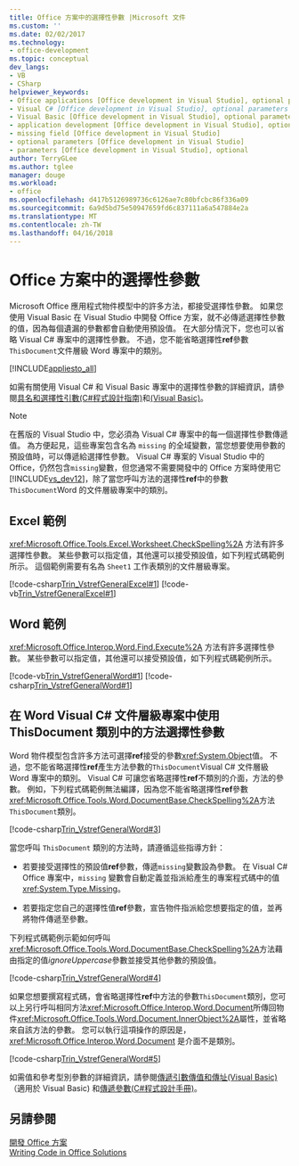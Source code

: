 ```yaml
---
title: Office 方案中的選擇性參數 |Microsoft 文件
ms.custom: ''
ms.date: 02/02/2017
ms.technology:
- office-development
ms.topic: conceptual
dev_langs:
- VB
- CSharp
helpviewer_keywords:
- Office applications [Office development in Visual Studio], optional parameters
- Visual C# [Office development in Visual Studio], optional parameters
- Visual Basic [Office development in Visual Studio], optional parameters
- application development [Office development in Visual Studio], optional parameters
- missing field [Office development in Visual Studio]
- optional parameters [Office development in Visual Studio]
- parameters [Office development in Visual Studio], optional
author: TerryGLee
ms.author: tglee
manager: douge
ms.workload:
- office
ms.openlocfilehash: d417b5126989736c6126ae7c80bfcbc86f336a09
ms.sourcegitcommit: 6a9d5bd75e50947659fd6c837111a6a547884e2a
ms.translationtype: MT
ms.contentlocale: zh-TW
ms.lasthandoff: 04/16/2018
---
```

# <a name="optional-parameters-in-office-solutions"></a>Office 方案中的選擇性參數
  Microsoft Office 應用程式物件模型中的許多方法，都接受選擇性參數。 如果您使用 Visual Basic 在 Visual Studio 中開發 Office 方案，就不必傳遞選擇性參數的值，因為每個遺漏的參數都會自動使用預設值。 在大部分情況下，您也可以省略 Visual C# 專案中的選擇性參數。 不過，您不能省略選擇性**ref**參數`ThisDocument`文件層級 Word 專案中的類別。  
  
 [!INCLUDE[appliesto_all](../vsto/includes/appliesto-all-md.md)]  
  
 如需有關使用 Visual C# 和 Visual Basic 專案中的選擇性參數的詳細資訊，請參閱[具名和選擇性引數&#40;C&#35;程式設計指南&#41;](/dotnet/csharp/programming-guide/classes-and-structs/named-and-optional-arguments)和[&#40;Visual Basic&#41;](/dotnet/visual-basic/programming-guide/language-features/procedures/optional-parameters)。  
  
> [!NOTE]  
>  在舊版的 Visual Studio 中，您必須為 Visual C# 專案中的每一個選擇性參數傳遞值。 為方便起見，這些專案包含名為 `missing` 的全域變數，當您想要使用參數的預設值時，可以傳遞給選擇性參數。 Visual C# 專案的 Visual Studio 中的 Office，仍然包含`missing`變數，但您通常不需要開發中的 Office 方案時使用它[!INCLUDE[vs_dev12](../vsto/includes/vs-dev12-md.md)]，除了當您呼叫方法的選擇性**ref**中的參數`ThisDocument`Word 的文件層級專案中的類別。  
  
## <a name="example-in-excel"></a>Excel 範例  
 <xref:Microsoft.Office.Tools.Excel.Worksheet.CheckSpelling%2A> 方法有許多選擇性參數。 某些參數可以指定值，其他還可以接受預設值，如下列程式碼範例所示。 這個範例需要有名為 `Sheet1` 工作表類別的文件層級專案。  
  
 [!code-csharp[Trin_VstrefGeneralExcel#1](../vsto/codesnippet/CSharp/excelworkbook1/Sheet1.cs#1)]
 [!code-vb[Trin_VstrefGeneralExcel#1](../vsto/codesnippet/VisualBasic/excelworkbook1/Sheet1.vb#1)]  
  
## <a name="example-in-word"></a>Word 範例  
 <xref:Microsoft.Office.Interop.Word.Find.Execute%2A> 方法有許多選擇性參數。 某些參數可以指定值，其他還可以接受預設值，如下列程式碼範例所示。  
  
 [!code-vb[Trin_VstrefGeneralWord#1](../vsto/codesnippet/VisualBasic/worddocument1/ThisDocument.vb#1)]
 [!code-csharp[Trin_VstrefGeneralWord#1](../vsto/codesnippet/CSharp/worddocument1/ThisDocument.cs#1)]  
  
## <a name="using-optional-parameters-of-methods-in-the-thisdocument-class-in-visual-c-document-level-projects-for-word"></a>在 Word Visual C# 文件層級專案中使用 ThisDocument 類別中的方法選擇性參數  
 Word 物件模型包含許多方法可選擇**ref**接受的參數<xref:System.Object>值。 不過，您不能省略選擇性**ref**產生方法參數的`ThisDocument`Visual C# 文件層級 Word 專案中的類別。 Visual C# 可讓您省略選擇性**ref**不類別的介面，方法的參數。 例如，下列程式碼範例無法編譯，因為您不能省略選擇性**ref**參數<xref:Microsoft.Office.Tools.Word.DocumentBase.CheckSpelling%2A>方法`ThisDocument`類別。  
  
 [!code-csharp[Trin_VstrefGeneralWord#3](../vsto/codesnippet/CSharp/worddocument1/ThisDocument.cs#3)]  
  
 當您呼叫 `ThisDocument` 類別的方法時，請遵循這些指導方針：  
  
-   若要接受選擇性的預設值**ref**參數，傳遞`missing`變數設為參數。 在 Visual C# Office 專案中，`missing` 變數會自動定義並指派給產生的專案程式碼中的值 <xref:System.Type.Missing>。  
  
-   若要指定您自己的選擇性值**ref**參數，宣告物件指派給您想要指定的值，並再將物件傳遞至參數。  
  
 下列程式碼範例示範如何呼叫<xref:Microsoft.Office.Tools.Word.DocumentBase.CheckSpelling%2A>方法藉由指定的值*ignoreUppercase*參數並接受其他參數的預設值。  
  
 [!code-csharp[Trin_VstrefGeneralWord#4](../vsto/codesnippet/CSharp/worddocument1/ThisDocument.cs#4)]  
  
 如果您想要撰寫程式碼，會省略選擇性**ref**中方法的參數`ThisDocument`類別，您可以上另行呼叫相同方法<xref:Microsoft.Office.Interop.Word.Document>所傳回物件<xref:Microsoft.Office.Tools.Word.Document.InnerObject%2A>屬性，並省略來自該方法的參數。 您可以執行這項操作的原因是，<xref:Microsoft.Office.Interop.Word.Document> 是介面不是類別。  
  
 [!code-csharp[Trin_VstrefGeneralWord#5](../vsto/codesnippet/CSharp/worddocument1/ThisDocument.cs#5)]  
  
 如需值和參考型別參數的詳細資訊，請參閱[傳遞引數傳值和傳址&#40;Visual Basic&#41; ](/dotnet/visual-basic/programming-guide/language-features/procedures/passing-arguments-by-value-and-by-reference) （適用於 Visual Basic) 和[傳遞參數&#40;C&#35;程式設計手冊&#41;](/dotnet/csharp/programming-guide/classes-and-structs/passing-parameters)。  
  
## <a name="see-also"></a>另請參閱  
 [開發 Office 方案](../vsto/developing-office-solutions.md)   
 [Writing Code in Office Solutions](../vsto/writing-code-in-office-solutions.md)  
  
  
